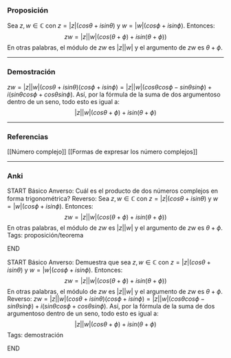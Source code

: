 ### Proposición

Sea $z, w \in \mathbb C$ con $z = |z|(cos \theta + i sin\theta)$ y $w = |w| (cos\phi + i sin \phi)$. Entonces:
$$zw = |z||w| (cos(\theta + \phi) + i sin(\theta + \phi))$$
En otras palabras, el módulo de $zw$ es $|z| |w|$ y el argumento de $zw$ es $\theta + \phi$.


---
### Demostración
$zw = |z||w|(cos\theta + i sin\theta)(cos\phi + isin \phi) = |z||w|(cos\theta cos\phi - sin\theta sin\phi) + i(sin\theta cos\phi + cos \theta sin \phi)$. Así, por la fórmula de la suma de dos argumentoso dentro de un seno, todo esto es igual a:
$$|z||w|(cos \theta + \phi) + i sin(\theta + \phi)$$

---
### Referencias

[[Número complejo]]
[[Formas de expresar los número complejos]]

---
### Anki

START
Básico
Anverso: Cuál es el producto de dos números complejos en forma trigonométrica?
Reverso: Sea $z, w \in \mathbb C$ con $z = |z|(cos \theta + i sin\theta)$ y $w = |w| (cos\phi + i sin \phi)$. Entonces:
$$zw = |z||w| (cos(\theta + \phi) + i sin(\theta + \phi))$$
En otras palabras, el módulo de $zw$ es $|z| |w|$ y el argumento de $zw$ es $\theta + \phi$.
Tags: proposición/teorema
<!--ID: 1705822944805-->
END

START
Básico
Anverso: Demuestra que sea $z, w \in \mathbb C$ con $z = |z|(cos \theta + i sin\theta)$ y $w = |w| (cos\phi + i sin \phi)$. Entonces:
$$zw = |z||w| (cos(\theta + \phi) + i sin(\theta + \phi))$$
En otras palabras, el módulo de $zw$ es $|z| |w|$ y el argumento de $zw$ es $\theta + \phi$.
Reverso: $zw = |z||w|(cos\theta + i sin\theta)(cos\phi + isin \phi) = |z||w|(cos\theta cos\phi - sin\theta sin\phi) + i(sin\theta cos\phi + cos \theta sin \phi)$. Así, por la fórmula de la suma de dos argumentoso dentro de un seno, todo esto es igual a:
$$|z||w|(cos \theta + \phi) + i sin(\theta + \phi)$$
Tags: demostración
<!--ID: 1705822944808-->
END